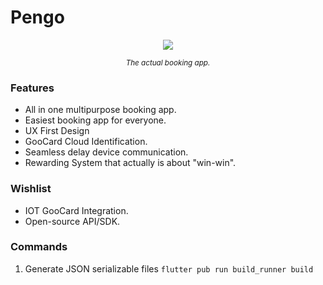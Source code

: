 # Pengo

<p align="center" width="100%">
  <img src="https://res.cloudinary.com/dpjso4bmh/image/upload/v1628016130/pengo/First_s96c7t.png">
</p>
<p align="center" width="100%">
<small><i>The actual booking app.</i></small>
</p>

### Features

- All in one multipurpose booking app.
- Easiest booking app for everyone.
- UX First Design
- GooCard Cloud Identification.
- Seamless delay device communication.
- Rewarding System that actually is about "win-win".

### Wishlist

- IOT GooCard Integration.
- Open-source API/SDK.

### Commands

1. Generate JSON serializable files
   `flutter pub run build_runner build`
